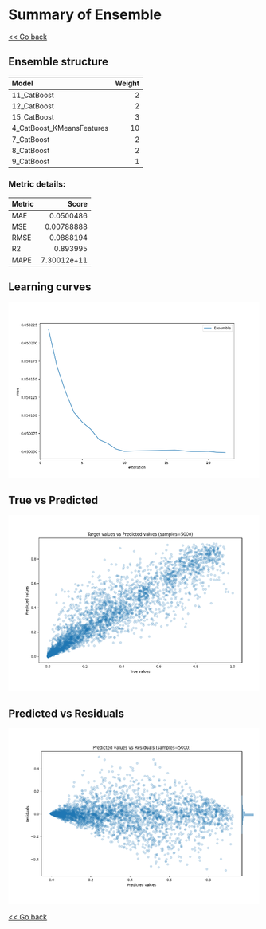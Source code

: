 # Summary of Ensemble

[<< Go back](../README.md)


## Ensemble structure
| Model                     |   Weight |
|:--------------------------|---------:|
| 11_CatBoost               |        2 |
| 12_CatBoost               |        2 |
| 15_CatBoost               |        3 |
| 4_CatBoost_KMeansFeatures |       10 |
| 7_CatBoost                |        2 |
| 8_CatBoost                |        2 |
| 9_CatBoost                |        1 |

### Metric details:
| Metric   |       Score |
|:---------|------------:|
| MAE      | 0.0500486   |
| MSE      | 0.00788888  |
| RMSE     | 0.0888194   |
| R2       | 0.893995    |
| MAPE     | 7.30012e+11 |



## Learning curves
![Learning curves](learning_curves.png)
## True vs Predicted

![True vs Predicted](true_vs_predicted.png)


## Predicted vs Residuals

![Predicted vs Residuals](predicted_vs_residuals.png)



[<< Go back](../README.md)
